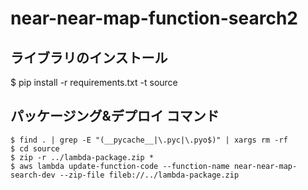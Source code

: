# near-near-map-function-search2


## ライブラリのインストール
$ pip install -r requirements.txt -t source


## パッケージング&デプロイ コマンド

```
$ find . | grep -E "(__pycache__|\.pyc|\.pyo$)" | xargs rm -rf
$ cd source
$ zip -r ../lambda-package.zip *
$ aws lambda update-function-code --function-name near-near-map-search-dev --zip-file fileb://../lambda-package.zip
```
